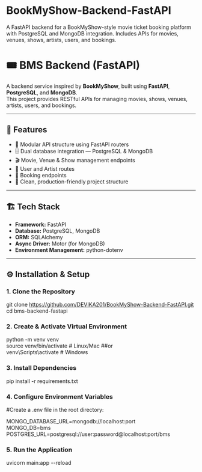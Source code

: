 # BookMyShow-Backend-FastAPI
A FastAPI backend for a BookMyShow-style movie ticket booking platform with PostgreSQL and MongoDB integration. Includes APIs for movies, venues, shows, artists, users, and bookings.


# 🎟️ BMS Backend (FastAPI)

A backend service inspired by **BookMyShow**, built using **FastAPI**, **PostgreSQL**, and **MongoDB**.  
This project provides RESTful APIs for managing movies, shows, venues, artists, users, and bookings.

---

## 🚀 Features

- 🧭 Modular API structure using FastAPI routers  
- 🗄️ Dual database integration — PostgreSQL & MongoDB  
- 🎬 Movie, Venue & Show management endpoints  
- 🧑 User and Artist routes  
- 🧾 Booking endpoints  
- 🧹 Clean, production-friendly project structure  

---

## 🏗️ Tech Stack

- **Framework:** FastAPI  
- **Database:** PostgreSQL, MongoDB  
- **ORM:** SQLAlchemy  
- **Async Driver:** Motor (for MongoDB)  
- **Environment Management:** python-dotenv  

---

## ⚙️ Installation & Setup

### 1. Clone the Repository

git clone https://github.com/DEVIKA201/BookMyShow-Backend-FastAPI.git<br>
cd bms-backend-fastapi<br>

### 2. Create & Activate Virtual Environment

python -m venv venv<br>
source venv/bin/activate       # Linux/Mac
##or<br>
venv\Scripts\activate          # Windows

### 3. Install Dependencies

pip install -r requirements.txt<br>

### 4. Configure Environment Variables

#Create a .env file in the root directory:

MONGO_DATABASE_URL=mongodb://localhost:port<br>
MONGO_DB=bms<br>
POSTGRES_URL=postgresql://user:password@localhost:port/bms<br>

### 5. Run the Application

uvicorn main:app --reload<br>

